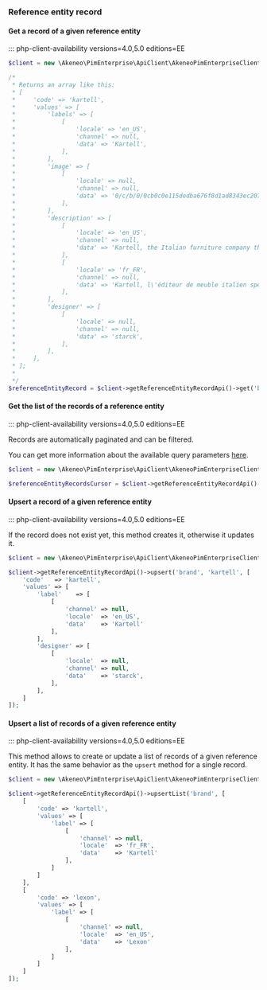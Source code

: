 ### Reference entity record

#### Get a record of a given reference entity
::: php-client-availability versions=4.0,5.0 editions=EE

```php
$client = new \Akeneo\PimEnterprise\ApiClient\AkeneoPimEnterpriseClientBuilder('http://akeneo.com/')->buildAuthenticatedByPassword('client_id', 'secret', 'admin', 'admin');

/*
 * Returns an array like this:
 * [
 *     'code' => 'kartell',
 *     'values' => [
 *         'labels' => [
 *             [
 *                 'locale' => 'en_US',
 *                 'channel' => null,
 *                 'data' => 'Kartell',
 *             ],
 *         ],
 *         'image' => [
 *             [
 *                 'locale' => null,
 *                 'channel' => null,
 *                 'data' => '0/c/b/0/0cb0c0e115dedba676f8d1ad8343ec207ab54c7b_image.jpg',
 *             ],
 *         ],
 *         'description' => [
 *             [
 *                 'locale' => 'en_US',
 *                 'channel' => null,
 *                 'data' => 'Kartell, the Italian furniture company that sells modern and remarkable pieces of furnitures.',
 *             ],
 *             [
 *                 'locale' => 'fr_FR',
 *                 'channel' => null,
 *                 'data' => 'Kartell, l\'éditeur de meuble italien spécialisé dans la signature de belle pièces au design contemporain.',
 *             ],
 *         ],
 *         'designer' => [
 *             [
 *                 'locale' => null,
 *                 'channel' => null,
 *                 'data' => 'starck',
 *             ],
 *         ],
 *     ],
 * ];
 *
 */
$referenceEntityRecord = $client->getReferenceEntityRecordApi()->get('brand', 'kartell');
```

#### Get the list of the records of a reference entity
::: php-client-availability versions=4.0,5.0 editions=EE 

Records are automatically paginated and can be filtered.

You can get more information about the available query parameters [here](/api-reference.html#get_reference_entity_records).

```php
$client = new \Akeneo\PimEnterprise\ApiClient\AkeneoPimEnterpriseClientBuilder('http://akeneo.com/')->buildAuthenticatedByPassword('client_id', 'secret', 'admin', 'admin');

$referenceEntityRecordsCursor = $client->getReferenceEntityRecordApi()->all('brand');
```

#### Upsert a record of a given reference entity
::: php-client-availability versions=4.0,5.0 editions=EE

If the record does not exist yet, this method creates it, otherwise it updates it.

```php
$client = new \Akeneo\PimEnterprise\ApiClient\AkeneoPimEnterpriseClientBuilder('http://akeneo.com/')->buildAuthenticatedByPassword('client_id', 'secret', 'admin', 'admin');

$client->getReferenceEntityRecordApi()->upsert('brand', 'kartell', [
    'code'   => 'kartell',
    'values' => [
        'label'    => [
            [
                'channel' => null,
                'locale'  => 'en_US',
                'data'    => 'Kartell'
            ],
        ],
        'designer' => [
            [
                'locale'  => null,
                'channel' => null,
                'data'    => 'starck',
            ],
        ],
    ]
]);
```

#### Upsert a list of records of a given reference entity 
::: php-client-availability versions=4.0,5.0 editions=EE

This method allows to create or update a list of records of a given reference entity.
It has the same behavior as the `upsert` method for a single record.

```php
$client = new \Akeneo\PimEnterprise\ApiClient\AkeneoPimEnterpriseClientBuilder('http://akeneo.com/')->buildAuthenticatedByPassword('client_id', 'secret', 'admin', 'admin');

$client->getReferenceEntityRecordApi()->upsertList('brand', [
    [
        'code' => 'kartell',
        'values' => [
            'label' => [
                [
                    'channel' => null,
                    'locale'  => 'fr_FR',
                    'data'    => 'Kartell'
                ],
            ]
        ]
    ],
    [
        'code' => 'lexon',
        'values' => [
            'label' => [
                [
                    'channel' => null,
                    'locale'  => 'en_US',
                    'data'    => 'Lexon'
                ],
            ]
        ]
    ]
]);
```
